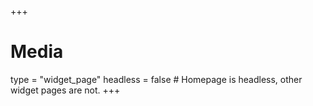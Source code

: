 +++
# Media
type = "widget_page"
headless = false # Homepage is headless, other widget pages are not.
+++
